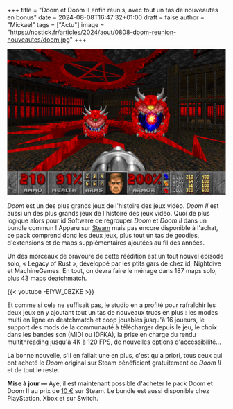 +++
title = "Doom et Doom II enfin réunis, avec tout un tas de nouveautés en bonus"
date = 2024-08-08T16:47:32+01:00
draft = false
author = "Mickael"
tags = ["Actu"]
image = "https://nostick.fr/articles/2024/aout/0808-doom-reunion-nouveautes/doom.jpg"
+++

![Doom](doom.jpg "On revient aux fondamentaux.")

*Doom* est un des plus grands jeux de l'histoire des jeux vidéo. *Doom II* est aussi un des plus grands jeux de l'histoire des jeux vidéo. Quoi de plus logique alors pour id Software de regrouper *Doom* et *Doom II* dans un bundle commun ! Apparu sur [Steam](https://store.steampowered.com/app/2280/DOOM__DOOM_II/) mais pas encore disponible à l'achat, ce pack comprend donc les deux jeux, plus tout un tas de goodies, d'extensions et de maps supplémentaires ajoutées au fil des années.

Un des morceaux de bravoure de cette réédition est un tout nouvel épisode solo, « Legacy of Rust », développé par les ptits gars de chez id, Nightdive et MachineGames. En tout, on devra faire le ménage dans 187 maps solo, plus 43 maps deatchmatch. 

{{< youtube -EIYW_0BZKE >}} 


Et comme si cela ne suffisait pas, le studio en a profité pour rafraîchir les deux jeux en y ajoutant tout un tas de nouveaux trucs en plus : les modes multi en ligne en deatchmatch et coop jouables jusqu'à 16 joueurs, le support des mods de la communauté à télécharger depuis le jeu, le choix dans les bandes son (MIDI ou IDFKA), la prise en charge du rendu multithreading jusqu'à 4K à 120 FPS, de nouvelles options d'accessibilité…

La bonne nouvelle, s'il en fallait une en plus, c'est qu'a priori, tous ceux qui ont acheté le *Doom* original sur Steam bénéficient gratuitement de *Doom II* et de tout le reste.

**Mise à jour —** Ayé, il est maintenant possible d'acheter le pack Doom et Doom II au prix de [10 €](https://store.steampowered.com/app/2280/DOOM__DOOM_II/) sur Steam. Le bundle est aussi disponible chez PlayStation, Xbox et sur Switch.
